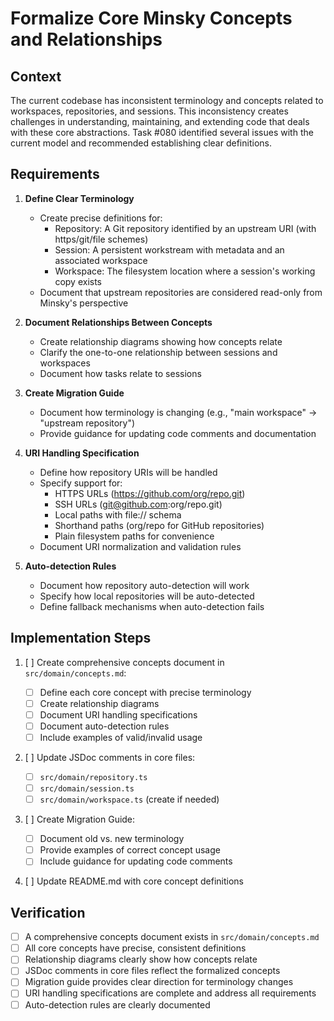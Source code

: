 # Formalize Core Minsky Concepts and Relationships

## Context

The current codebase has inconsistent terminology and concepts related to workspaces, repositories, and sessions. This inconsistency creates challenges in understanding, maintaining, and extending code that deals with these core abstractions. Task #080 identified several issues with the current model and recommended establishing clear definitions.

## Requirements

1. **Define Clear Terminology**

   - Create precise definitions for:
     - Repository: A Git repository identified by an upstream URI (with https/git/file schemes)
     - Session: A persistent workstream with metadata and an associated workspace
     - Workspace: The filesystem location where a session's working copy exists
   - Document that upstream repositories are considered read-only from Minsky's perspective

2. **Document Relationships Between Concepts**

   - Create relationship diagrams showing how concepts relate
   - Clarify the one-to-one relationship between sessions and workspaces
   - Document how tasks relate to sessions

3. **Create Migration Guide**

   - Document how terminology is changing (e.g., "main workspace" → "upstream repository")
   - Provide guidance for updating code comments and documentation

4. **URI Handling Specification**

   - Define how repository URIs will be handled
   - Specify support for:
     - HTTPS URLs (https://github.com/org/repo.git)
     - SSH URLs (git@github.com:org/repo.git)
     - Local paths with file:// schema
     - Shorthand paths (org/repo for GitHub repositories)
     - Plain filesystem paths for convenience
   - Document URI normalization and validation rules

5. **Auto-detection Rules**
   - Document how repository auto-detection will work
   - Specify how local repositories will be auto-detected
   - Define fallback mechanisms when auto-detection fails

## Implementation Steps

1. [ ] Create comprehensive concepts document in `src/domain/concepts.md`:

   - [ ] Define each core concept with precise terminology
   - [ ] Create relationship diagrams
   - [ ] Document URI handling specifications
   - [ ] Document auto-detection rules
   - [ ] Include examples of valid/invalid usage

2. [ ] Update JSDoc comments in core files:

   - [ ] `src/domain/repository.ts`
   - [ ] `src/domain/session.ts`
   - [ ] `src/domain/workspace.ts` (create if needed)

3. [ ] Create Migration Guide:

   - [ ] Document old vs. new terminology
   - [ ] Provide examples of correct concept usage
   - [ ] Include guidance for updating code comments

4. [ ] Update README.md with core concept definitions

## Verification

- [ ] A comprehensive concepts document exists in `src/domain/concepts.md`
- [ ] All core concepts have precise, consistent definitions
- [ ] Relationship diagrams clearly show how concepts relate
- [ ] JSDoc comments in core files reflect the formalized concepts
- [ ] Migration guide provides clear direction for terminology changes
- [ ] URI handling specifications are complete and address all requirements
- [ ] Auto-detection rules are clearly documented
